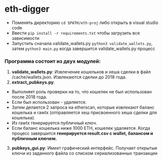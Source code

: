 # eth-digger

* Поменять директорию `cd $PATH/eth-proj` либо открыть в visual studio code
* Ввести `pip install -r requirements.txt` чтобы загрузить все зависимости
* Запустить сначала validate_wallets.py `python3 validate_wallets.py`, затем `python3 main.py` когда завершится validate_wallets.py процесс

### Программа состоит из двух модулей:

1. **validate_wallets.py**: Извлечение кошельков и хеша сделки в файл /cache/wallets.json. Извлекаются сделки до 2018 года.
2. **extract_pubkeys.py**: 
  * Выполняет роль проверки на то, что кошелек не был использован после 2018 года. 
  * Если был использован - удаляется.
  * Затем делается 2 запроса на etherscan, которые извлекают баланс кошелька и rawtx (отправляется хеш присвоенного хеша сделки для кошелька).
  * Из rawtx генерируется публичный ключ.
  * Если баланс кошелька ниже 1000 ETH, кошелек удаляется.  Когда процесс завершится **генерируется result.csv с wallet, балансом и публичным ключем.**
3. **pubkeys_gui.py**: Имеет графический интерфейс. Получает открытые ключи из заданного файла со списком сериализованных транзакции
